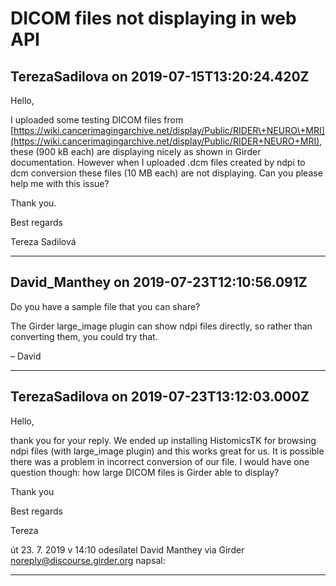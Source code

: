 # DICOM files not displaying in web API

## TerezaSadilova on 2019-07-15T13:20:24.420Z

Hello,  

I uploaded some testing DICOM files from [https://wiki.cancerimagingarchive.net/display/Public/RIDER\+NEURO\+MRI](https://wiki.cancerimagingarchive.net/display/Public/RIDER+NEURO+MRI), these (900 kB each) are displaying nicely as shown in Girder documentation. However when I uploaded .dcm files created by ndpi to dcm conversion these files (10 MB each) are not displaying. Can you please help me with this issue?  

Thank you.  

Best regards  

Tereza Sadilová


---

## David_Manthey on 2019-07-23T12:10:56.091Z

Do you have a sample file that you can share?


The Girder large\_image plugin can show ndpi files directly, so rather than converting them, you could try that.


– David


---

## TerezaSadilova on 2019-07-23T13:12:03.000Z

Hello,


thank you for your reply. We ended up installing HistomicsTK for browsing ndpi files (with large\_image plugin) and this works great for us. It is possible there was a problem in incorrect conversion of our file. I would have one question though: how large DICOM files is Girder able to display?


Thank you


Best regards


Tereza


út 23\. 7\. 2019 v 14:10 odesílatel David Manthey via Girder [noreply@discourse.girder.org](mailto:noreply@discourse.girder.org) napsal:


---

